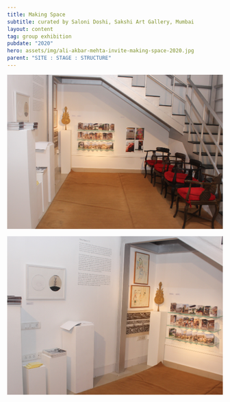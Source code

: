 ```yaml
---
title: Making Space
subtitle: curated by Saloni Doshi, Sakshi Art Gallery, Mumbai
layout: content
tag: group exhibition
pubdate: "2020"
hero: assets/img/ali-akbar-mehta-invite-making-space-2020.jpg
parent: "SITE : STAGE : STRUCTURE"
---
```

![](assets/img/ali-akbar-mehta-installation-view-making-space-2020_01.jpg)

![](assets/img/ali-akbar-mehta-installation-view-making-space-2020_02.jpg)